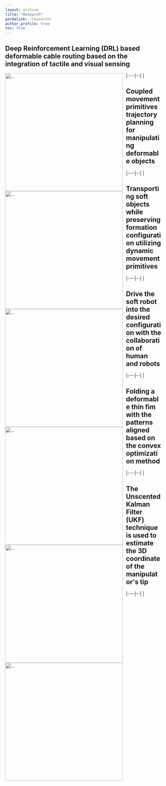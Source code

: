 ```yaml
---
layout: archive
title: "Research"
permalink: /research/
author_profile: true
toc: true
---
```


<!-- The aim of our research group is to develop robots that can interact with the physical world safely and robustly. We leverage high-resolution tactile sensing, visual understanding of objects in the scenes and robot learning to enable the robots to have such desirable capabilities.  -->

<!-- {% include toc %} -->


<style>
table {
    border-collapse: collapse;
}
table, th, td {
   border: 0px solid black;
}
blockquote {
    border-left: solid blue;
    padding-left: 10px;
}
table {
  font-size: 15px;
} 
</style>

<!-- ## **Multiple Dynamic Movement Primitives Coupled Generalization**

|:---|--|
<img align="left" width="380" style="margin-right: 10px" src="{{ site.url }}/images/UR5.gif" alt="..."> |Coupled movement primitives trajectory planning for manipulating deformable objects.

## **Motion planning and control on the soft object transportation**

|:---|--|
<img align="left" width="380" style="margin-right: 10px" src="{{ site.url }}/images/ur3.gif" alt="..."> |Transporting soft objects while preserving formation configuration utilizing dynamic movement primitives.

## **Human robot cooperatively soft manipulation**

|:---|--|
<img align="left" width="380" style="margin-right: 10px" src="{{ site.url }}/images/ezgif.com-gif-maker.gif" alt="...">|Drive the soft robot into the desired configuration with the collaboration of human and robots.

## **Optimization based deformable object manipulation**

|:---|--|
<img align="left" width="380" style="margin-right: 10px" src="{{ site.url }}/images/IROS2.gif" alt="...">|Folding a deformable thin fim with the patterns aligned based on the convex optimization method.

## **Acquiring depth information in a distorted environment**

|:---|--|
<img align="left" width="380" style="margin-right: 10px" src="{{ site.url }}/images/aim2.png" alt="...">|The Unscented Kalman Filter (UKF) technique is used to estimate the 3D coordinate of the manipulator's tip. -->


## **Deep Reinforcement Learning (DRL) based deformable cable routing based on the integration of tactile and visual sensing**

|:---|--|
<img align="left" width="380" style="margin-right: 10px" src="{{ site.url }}/images/ropefollow.gif" alt="..."> |

## **Coupled movement primitives trajectory planning for manipulating deformable objects**

|:---|--|
<img align="left" width="380" style="margin-right: 10px" src="{{ site.url }}/images/UR5.gif" alt="..."> |


## **Transporting soft objects while preserving formation configuration utilizing dynamic movement primitives**

|:---|--|
<img align="left" width="380" style="margin-right: 10px" src="{{ site.url }}/images/ur3.gif" alt="..."> |


## **Drive the soft robot into the desired configuration with the collaboration of human and robots**

|:---|--|
<img align="left" width="380" style="margin-right: 10px" src="{{ site.url }}/images/ezgif.com-gif-maker.gif" alt="...">|


## **Folding a deformable thin fim with the patterns aligned based on the convex optimization method**

|:---|--|
<img align="left" width="380" style="margin-right: 10px" src="{{ site.url }}/images/IROS2.gif" alt="...">|


## **The Unscented Kalman Filter (UKF) technique is used to estimate the 3D coordinate of the manipulator's tip**

|:---|--|
<img align="left" width="380" style="margin-right: 10px" src="{{ site.url }}/images/aim2.png" alt="...">|

